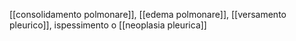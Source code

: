 [[consolidamento polmonare]], [[edema polmonare]], [[versamento pleurico]], ispessimento o [[neoplasia pleurica]]